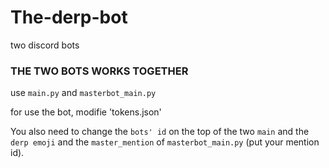 # The-derp-bot
two discord bots

### THE TWO BOTS WORKS TOGETHER

use `main.py` and `masterbot_main.py`

for use the bot, modifie 'tokens.json'

You also need to change the `bots' id` on the top of the two `main` and the `derp emoji` and the `master_mention` of `masterbot_main.py` (put your mention id).
